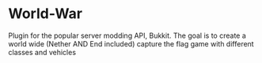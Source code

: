 World-War
=========

Plugin for the popular server modding API, Bukkit. The goal is to create a world wide (Nether AND End included) capture the flag game with different classes and vehicles
